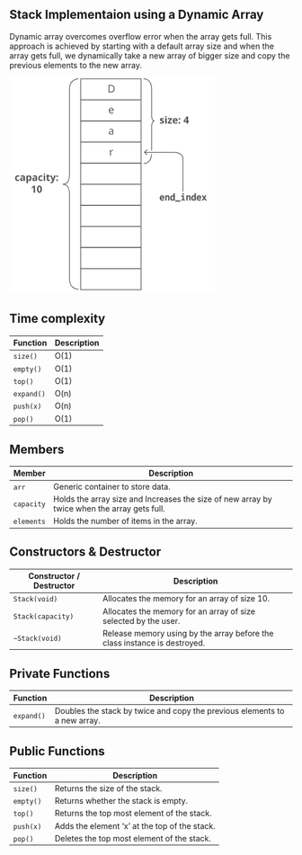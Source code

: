 ## Stack Implementaion using a Dynamic Array

Dynamic array overcomes overflow error when the array gets full. This approach is achieved by starting with a default array size and when the array gets full, we dynamically take a new array of bigger size and copy the previous elements to the new array.

![Explanation](StackExplanation.png)

## Time complexity

| Function  | Description |
|-----------|------|
| `size()`  | O(1) |
| `empty()` | O(1) |
| `top()`   | O(1) |
| `expand()`| O(n) |
| `push(x)` | O(n) |
| `pop()`   | O(1) |

## Members

| Member   | Description |
|----------|-------------|
|`arr`     | Generic container to store data.|
|`capacity`| Holds the array size and Increases the size of new array by twice when the array gets full.|
|`elements`| Holds the number of items in the array.|


## Constructors & Destructor

| Constructor / Destructor | Description |
|--------------------------|-------------|
| `Stack(void)`            | Allocates the memory for an array of size 10.|
| `Stack(capacity)`        | Allocates the memory for an array of size selected by the user.|
| `~Stack(void)`           | Release memory using by the array before the class instance is destroyed.|
 

## Private Functions

| Function | Description |
|----------|-------------|
|`expand()`| Doubles the stack by twice and copy the previous elements to a new array.|

 
## Public Functions

| Function | Description |
|----------|-------------|
| `size()` | Returns the size of the stack. |
| `empty()`| Returns whether the stack is empty. |
| `top()`  | Returns the top most element of the stack.|
| `push(x)`| Adds the element ‘x’ at the top of the stack.|
| `pop()`  | Deletes the top most element of the stack.|